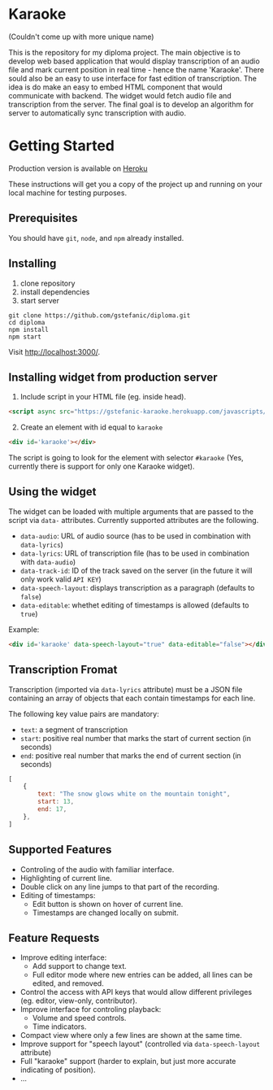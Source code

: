# Karaoke
(Couldn't come up with more unique name)

This is the repository for my diploma project. The main objective is to develop 
web based application that would display transcription of an audio file and mark
current position in real time - hence the name 'Karaoke'. There sould also be an easy to use interface
for fast edition of transcription.
The idea is do make an easy to embed HTML component that would communicate with backend. The widget would 
fetch audio file and transcription from the server.
The final goal is to develop an algorithm for server to automatically sync transcription with audio.

# Getting Started

Production version is available on [Heroku](https://gstefanic-karaoke.herokuapp.com/)

These instructions will get you a copy of the project up and running on your local machine for testing purposes.

## Prerequisites

You should have `git`, `node`, and `npm` already installed.

## Installing

1. clone repository
2. install dependencies
3. start server

```
git clone https://github.com/gstefanic/diploma.git
cd diploma
npm install
npm start
```

Visit [http://localhost:3000/](http://localhost:3000/).

## Installing widget from production server

1. Include script in your HTML file (eg. inside head).

```html
<script async src="https://gstefanic-karaoke.herokuapp.com/javascripts/karaoke.js"></script>
```

2. Create an element with id equal to `karaoke`

```html
<div id='karaoke'></div>
```

The script is going to look for the element with selector `#karaoke` (Yes, currently there is support
for only one Karaoke widget).

## Using the widget

The widget can be loaded with multiple arguments that are passed to the script via `data-` attributes. 
Currently supported attributes are the following.

- `data-audio`: URL of audio source (has to be used in combination with `data-lyrics`)
- `data-lyrics`: URL of transcription file (has to be used in combination with `data-audio`)
- `data-track-id`: ID of the track saved on the server (in the future it will only work valid `API KEY`)
- `data-speech-layout`: displays transcription as a paragraph (defaults to `false`)
- `data-editable`: whethet editing of timestamps is allowed (defaults to `true`)

Example:

```html
<div id='karaoke' data-speech-layout="true" data-editable="false"></div>
```

## Transcription Fromat

Transcription (imported via `data-lyrics` attribute) must be a JSON file containing an 
array of objects that each contain timestamps for each line.

The following key value pairs are mandatory:
- `text`: a segment of transcription
- `start`: positive real number that marks the start of current section (in seconds)
- `end`: positive real number that marks the end of current section (in seconds)

```javascript
[
    {
        text: "The snow glows white on the mountain tonight",
        start: 13,
        end: 17,
    },
]
```

## Supported Features

- Controling of the audio with familiar interface.
- Highlighting of current line.
- Double click on any line jumps to that part of the recording.
- Editing of timestamps:
  - Edit button is shown on hover of current line.
  - Timestamps are changed locally on submit.

## Feature Requests

- Improve editing interface:
  - Add support to change text.
  - Full editor mode where new entries can be added, all lines can be edited, and removed.
- Control the access with API keys that would allow different privileges (eg. editor, view-only, contributor).
- Improve interface for controling playback:
  - Volume and speed controls.
  - Time indicators.
- Compact view where only a few lines are shown at the same time.
- Improve support for "speech layout" (controlled via `data-speech-layout` attribute)
- Full "karaoke" support (harder to explain, but just more accurate indicating of position).
- ...


